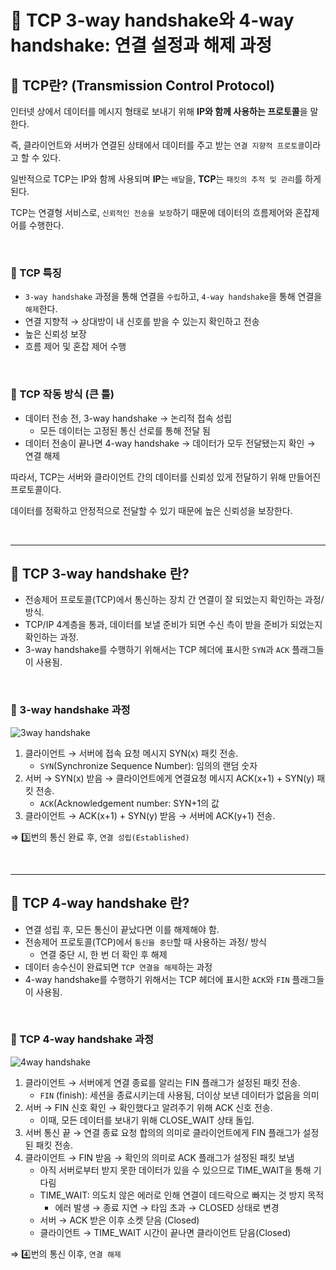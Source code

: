 # 📑 **TCP 3-way handshake와 4-way handshake: 연결 설정과 해제 과정**

## 🌟 **TCP란? (Transmission Control Protocol)**

인터넷 상에서 데이터를 메시지 형태로 보내기 위해 **IP와 함께 사용하는 프로토콜**을 말한다.

즉, 클라이언트와 서버가 연결된 상태에서 데이터를 주고 받는 `연결 지향적 프로토콜`이라고 할 수 있다.

일반적으로 TCP는 IP와 함께 사용되며 **IP**는 `배달`을, **TCP**는 `패킷의 추적 및 관리`를 하게 된다.

TCP는 연결형 서비스로, `신뢰적인 전송을 보장`하기 때문에 데이터의 흐름제어와 혼잡제어를 수행한다.

<br />

### 👣 TCP 특징

- `3-way handshake` 과정을 통해 연결을 `수립`하고, `4-way handshake`을 통해 연결을 `해제`한다.
- 연결 지향적 → 상대방이 내 신호를 받을 수 있는지 확인하고 전송
- 높은 신뢰성 보장
- 흐름 제어 및 혼잡 제어 수행

<br />

### 👣 TCP 작동 방식 (큰 틀)

- 데이터 전송 전, 3-way handshake → 논리적 접속 성립
    - 모든 데이터는 고정된 통신 선로를 통해 전달 됨
- 데이터 전송이 끝나면 4-way handshake → 데이터가 모두 전달됐는지 확인 → 연결 해제

따라서, TCP는 서버와 클라이언트 간의 데이터를 신뢰성 있게 전달하기 위해 만들어진 프로토콜이다.

데이터를 정확하고 안정적으로 전달할 수 있기 때문에 높은 신뢰성을 보장한다.

<br />

---

## 🌟 **TCP 3-way handshake 란?**

- 전송제어 프로토콜(TCP)에서 통신하는 장치 간 연결이 잘 되었는지 확인하는 과정/ 방식.
- TCP/IP 4계층을 통과, 데이터를 보낼 준비가 되면 수신 측이 받을 준비가 되었는지 확인하는 과정.
- 3-way handshake를 수행하기 위해서는 TCP 헤더에 표시한 `SYN`과 `ACK` 플래그들이 사용됨.

<br />

### 👣 3-way handshake 과정

![3way handshake](/CS/media/3way%20handshake.png)

1. 클라이언트 → 서버에 접속 요청 메시지 SYN(x) 패킷 전송.
    - `SYN`(Synchronize Sequence Number): 임의의 랜덤 숫자
2. 서버 → SYN(x) 받음 → 클라이언트에게 연결요청 메시지 ACK(x+1) + SYN(y) 패킷 전송.
    - `ACK`(Acknowledgement number: SYN+1의 값
3. 클라이언트 → ACK(x+1) + SYN(y) 받음 → 서버에 ACK(y+1) 전송.

⇒ 3️⃣번의 통신 완료 후, `연결 성립(Established)`

<br />

---

## 🌟 **TCP 4-way handshake 란?**

- 연결 성립 후, 모든 통신이 끝났다면 이를 해제해야 함.
- 전송제어 프로토콜(TCP)에서 `통신을 중단`할 때 사용하는 과정/ 방식
    - 연결 중단 시, 한 번 더 확인 후 해제
- 데이터 송수신이 완료되면 `TCP 연결을 해제`하는 과정
- 4-way handshake를 수행하기 위해서는 TCP 헤더에 표시한 `ACK`와 `FIN` 플래그들이 사용됨.

<br />

### 👣 TCP 4-way handshake 과정

![4way handshake](/CS/media/4way%20handshake.png)

1. 클라이언트 → 서버에게 연결 종료를 알리는 FIN 플래그가 설정된 패킷 전송.
    - `FIN` (finish): 세션을 종료시키는데 사용됨, 더이상 보낸 데이터가 없음을 의미
2. 서버 → FIN 신호 확인 → 확인했다고 알려주기 위해 ACK 신호 전송.
    - 이때, 모든 데이터를 보내기 위해 CLOSE_WAIT 상태 돌입.
3. 서버 통신 끝 → 연결 종료 요청 합의의 의미로 클라이언트에게 FIN 플래그가 설정된 패킷 전송.
4. 클라이언트 → FIN 받음 → 확인의 의미로 ACK 플래그가 설정된 패킷 보냄
    - 아직 서버로부터 받지 못한 데이터가 있을 수 있으므로 TIME_WAIT을 통해 기다림
    - TIME_WAIT: 의도치 않은 에러로 인해 연결이 데드락으로 빠지는 것 방지 목적
        - 에러 발생 → 종료 지연 → 타임 초과 → CLOSED 상태로 변경
    - 서버 → ACK 받은 이후 소켓 닫음 (Closed)
    - 클라이언트 → TIME_WAIT 시간이 끝나면 클라이언트 닫음(Closed)

⇒ 4️⃣번의 통신 이후, `연결 해제`